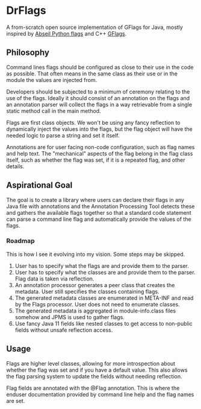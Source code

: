 # DrFlags

A from-scratch open source implementation of GFlags for Java, mostly inspired by 
[Abseil Python flags](https://github.com/abseil/abseil-py/) and C++ 
[GFlags](https://github.com/gflags/gflags).

## Philosophy

Command lines flags should be configured as close to their use in the code as
possible.  That often means in the same class as their use or in the module
the values are injected from.

Developers should be subjected to a minimum of ceremony relating to the use of
the flags.  Ideally it should consist of an annotation on the flags and an 
annotation parser will collect the flags in a way retrievable from a single
static method call in the main method.

Flags are first class objects.  We won't be using any fancy reflection to
dynamically inject the values into the flags, but the flag object will have the
needed logic to parse a string and set it itself.

Annotations are for user facing non-code configuration, such as flag names and 
help text.  The "mechanical" aspects of the flag belong in the flag class 
itself, such as whether the flag was set, if it is a repeated flag, and other 
details.

## Aspirational Goal

The goal is to create a library where users can declare their flags in any Java
file with annotations and the Annotation Processing Tool detects these and 
gathers the available flags together so that a standard code statement can
parse a command line flag and automatically provide the values of the flags.

### Roadmap

This is how I see it evolving into my vision.  Some steps may be skipped.

1. User has to specify what the flags are and provide them to the parser.
2. User has to specify what the classes are and provide them to the parser.
   Flag data is taken via reflection.
3. An annotation processor generates a peer class that creates the metadata.
   User still specifies the classes containing flags.
4. The generated metadata classes are enumerated in META-INF and read by the
   Flags processor.  User does not need to enumerate classes.
5. The generated metadata is aggregated in module-info.class files somehow
   and JPMS is used to gather flags.
6. Use fancy Java 11 fields like nested classes to get access to non-public 
   fields without unsafe reflection access.
   
## Usage

Flags are higher level classes, allowing for more introspection about whether 
the flag was set and if you have a default value.  This also allows the flag
parsing system to update the fields without needing reflection. 
   
Flag fields are annotated with the @Flag annotation.  This is where the enduser
documentation provided by command line help and the flag names are set.
